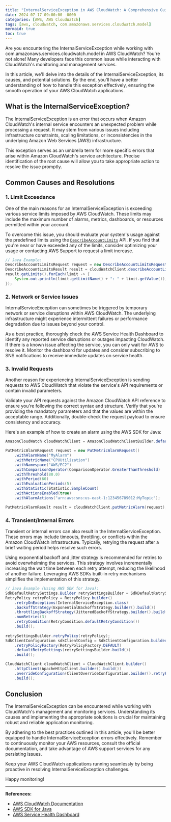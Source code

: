 ```yaml
---
title: "InternalServiceException in AWS CloudWatch: A Comprehensive Guide"
date: 2024-07-17 09:00:00 -0000
categories: [AWS, AWS CloudWatch]
tags: [aws, cloudwatch, com.amazonaws.services.cloudwatch.model]
mermaid: true
toc: true
---
```



Are you encountering the InternalServiceException while working with com.amazonaws.services.cloudwatch.model in AWS CloudWatch? You're not alone! Many developers face this common issue while interacting with CloudWatch's monitoring and management services.

In this article, we'll delve into the details of the InternalServiceException, its causes, and potential solutions. By the end, you'll have a better understanding of how to handle this exception effectively, ensuring the smooth operation of your AWS CloudWatch applications.

## What is the InternalServiceException?

The InternalServiceException is an error that occurs when Amazon CloudWatch's internal service encounters an unexpected problem while processing a request. It may stem from various issues including infrastructure constraints, scaling limitations, or inconsistencies in the underlying Amazon Web Services (AWS) infrastructure.

This exception serves as an umbrella term for more specific errors that arise within Amazon CloudWatch's service architecture. Precise identification of the root cause will allow you to take appropriate action to resolve the issue promptly.

## Common Causes and Resolutions

### 1. Limit Exceedance

One of the main reasons for an InternalServiceException is exceeding various service limits imposed by AWS CloudWatch. These limits may include the maximum number of alarms, metrics, dashboards, or resources permitted within your account.

To overcome this issue, you should evaluate your system's usage against the predefined limits using the [`DescribeAccountLimits`](https://docs.aws.amazon.com/cloudwatch/latest/APIReference/API_DescribeAccountLimits.html) API. If you find that you're near or have exceeded any of the limits, consider optimizing your usage or contacting AWS Support to request a limit increase.

```java
// Java Example:
DescribeAccountLimitsRequest request = new DescribeAccountLimitsRequest();
DescribeAccountLimitsResult result = cloudWatchClient.describeAccountLimits(request);
result.getLimits().forEach(limit -> {
    System.out.println(limit.getLimitName() + ": " + limit.getValue());
});
```

### 2. Network or Service Issues

InternalServiceException can sometimes be triggered by temporary network or service disruptions within AWS CloudWatch. The underlying infrastructure might experience intermittent failures or performance degradation due to issues beyond your control.

As a best practice, thoroughly check the AWS Service Health Dashboard to identify any reported service disruptions or outages impacting CloudWatch. If there is a known issue affecting the service, you can only wait for AWS to resolve it. Monitor the dashboard for updates and consider subscribing to SNS notifications to receive immediate updates on service health.

### 3. Invalid Requests

Another reason for experiencing InternalServiceException is sending requests to AWS CloudWatch that violate the service's API requirements or contain invalid parameters.

Validate your API requests against the Amazon CloudWatch API reference to ensure you're following the correct syntax and structure. Verify that you're providing the mandatory parameters and that the values are within the acceptable range. Additionally, double-check the request payload to ensure consistency and accuracy.

Here's an example of how to create an alarm using the AWS SDK for Java:

```java
AmazonCloudWatch cloudWatchClient = AmazonCloudWatchClientBuilder.defaultClient();

PutMetricAlarmRequest request = new PutMetricAlarmRequest()
    .withAlarmName("MyAlarm")
    .withMetricName("CPUUtilization")
    .withNamespace("AWS/EC2")
    .withComparisonOperator(ComparisonOperator.GreaterThanThreshold)
    .withThreshold(80.0)
    .withPeriod(60)
    .withEvaluationPeriods(5)
    .withStatistic(Statistic.SampleCount)
    .withActionsEnabled(true)
    .withAlarmActions("arn:aws:sns:us-east-1:123456789012:MyTopic");

PutMetricAlarmResult result = cloudWatchClient.putMetricAlarm(request);
```

### 4. Transient/Internal Errors

Transient or internal errors can also result in the InternalServiceException. These errors may include timeouts, throttling, or conflicts within the Amazon CloudWatch infrastructure. Typically, retrying the request after a brief waiting period helps resolve such errors.

Using exponential backoff and jitter strategy is recommended for retries to avoid overwhelming the services. This strategy involves incrementally increasing the wait time between each retry attempt, reducing the likelihood of another failure. Leveraging AWS SDKs built-in retry mechanisms simplifies the implementation of this strategy.

```java
// Java Example (Using AWS SDK for Java):
SdkDefaultRetrySettings.Builder retrySettingsBuilder = SdkDefaultRetrySettings.builder();
RetryPolicy retryPolicy = RetryPolicy.builder()
    .retryOnExceptions(InternalServiceException.class)
    .backoffStrategy(ExponentialBackoffStrategy.builder().build())
    .throttlingBackoffStrategy(JitteredBackoffStrategy.builder().build())
    .numRetries(3)
    .retryCondition(RetryCondition.defaultRetryCondition())
    .build();
    
retrySettingsBuilder.retryPolicy(retryPolicy);
SdkClientConfiguration sdkClientConfig = SdkClientConfiguration.builder()
    .retryPolicyFactory(RetryPolicyFactory.DEFAULT)
    .defaultRetrySettings(retrySettingsBuilder.build())
    .build();

CloudWatchClient cloudWatchClient = CloudWatchClient.builder()
    .httpClient(ApacheHttpClient.builder().build())
    .overrideConfiguration(ClientOverrideConfiguration.builder().retryPolicy(new RetryPolicy()).build())
    .build();
```

## Conclusion

The InternalServiceException can be encountered while working with CloudWatch's management and monitoring services. Understanding its causes and implementing the appropriate solutions is crucial for maintaining robust and reliable application monitoring.

By adhering to the best practices outlined in this article, you'll be better equipped to handle InternalServiceException errors effectively. Remember to continuously monitor your AWS resources, consult the official documentation, and take advantage of AWS support services for any persisting issues.

Keep your AWS CloudWatch applications running seamlessly by being proactive in resolving InternalServiceException challenges.

Happy monitoring!

---

**References:**

- [AWS CloudWatch Documentation](https://docs.aws.amazon.com/cloudwatch)
- [AWS SDK for Java](https://aws.amazon.com/sdk-for-java/)
- [AWS Service Health Dashboard](https://status.aws.amazon.com/)
